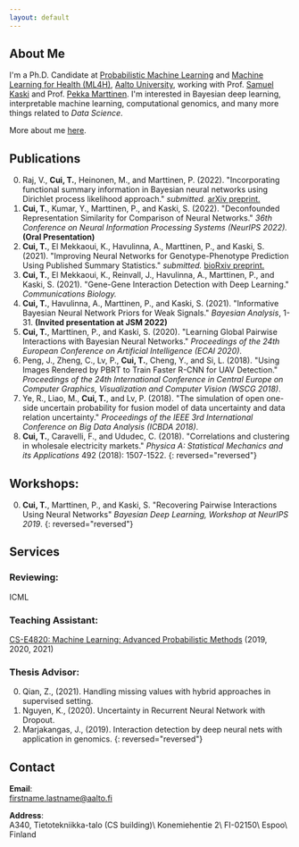 ```yaml
---
layout: default
---
```


## About Me
 I'm a Ph.D. Candidate at [Probabilistic Machine Learning](https://research.cs.aalto.fi/pml/) and [Machine Learning for Health (ML4H)](https://users.ics.aalto.fi/~pemartti/), [Aalto University](http://www.aalto.fi/en/), working with Prof. [Samuel Kaski](https://people.aalto.fi/samuel.kaski) and Prof. [Pekka Marttinen](https://users.ics.aalto.fi/~pemartti/). I'm interested in Bayesian deep learning, interpretable machine learning, computational genomics, and many more things related to _Data Science_.

More about me [here](./more_about_me.html).

## Publications


0. Raj, V., **Cui, T.**, Heinonen, M., and Marttinen, P. (2022). "Incorporating functional summary information in Bayesian neural networks using Dirichlet process likelihood approach." _submitted._ [arXiv preprint.](https://arxiv.org/abs/2207.01234)
0. **Cui, T.**, Kumar, Y., Marttinen, P., and Kaski, S. (2022). "Deconfounded Representation Similarity for Comparison of Neural Networks." _36th Conference on Neural Information Processing Systems (NeurIPS 2022)._ **(Oral Presentation)**
0. **Cui, T.**, El Mekkaoui, K., Havulinna, A., Marttinen, P., and Kaski, S. (2021). "Improving Neural Networks for Genotype-Phenotype Prediction Using Published Summary Statistics." _submitted._ [bioRxiv preprint.](https://www.biorxiv.org/content/10.1101/2021.11.09.467937v1)
0. **Cui, T.**, El Mekkaoui, K., Reinvall, J., Havulinna, A., Marttinen, P., and Kaski, S. (2021). "Gene-Gene Interaction Detection with Deep Learning." _Communications Biology._ 
0. **Cui, T.**, Havulinna, A., Marttinen, P., and Kaski, S. (2021). "Informative Bayesian Neural Network Priors for Weak Signals." _Bayesian Analysis_, 1-31. **(Invited presentation at JSM 2022)**
0. **Cui, T.**, Marttinen, P., and Kaski, S. (2020). "Learning Global Pairwise Interactions with Bayesian Neural Networks." _Proceedings of the 24th European Conference on Artificial Intelligence (ECAI 2020)_.
0. Peng, J., Zheng, C., Lv, P., **Cui, T.**, Cheng, Y., and Si, L. (2018). "Using Images Rendered by PBRT to Train Faster R-CNN for UAV Detection." _Proceedings of the 24th International Conference in Central Europe on Computer Graphics, Visualization and Computer Vision (WSCG 2018)_.
0. Ye, R., Liao, M., **Cui, T.**, and Lv, P. (2018). "The simulation of open one-side uncertain probability for fusion model of data uncertainty and data relation uncertainty." _Proceedings of the IEEE 3rd International Conference on Big Data Analysis (ICBDA 2018)_.
0. **Cui, T.**, Caravelli, F., and Ududec, C. (2018). "Correlations and clustering in wholesale electricity markets." _Physica A: Statistical Mechanics and its Applications_ 492 (2018): 1507-1522.
{: reversed="reversed"}

## Workshops:
0. **Cui, T.**, Marttinen, P., and Kaski, S. "Recovering Pairwise Interactions Using Neural Networks" _Bayesian Deep Learning, Workshop at NeurIPS 2019_.
{: reversed="reversed"}

## Services
### Reviewing:
ICML

### Teaching Assistant:
[CS-E4820: Machine Learning: Advanced Probabilistic Methods](https://mycourses.aalto.fi/course/view.php?id=24365) (2019, 2020, 2021)

### Thesis Advisor:
0. Qian, Z., (2021). Handling missing values with hybrid approaches in supervised setting.
0. Nguyen, K., (2020). Uncertainty in Recurrent Neural Network with Dropout.
0. Marjakangas, J., (2019). Interaction detection by deep neural nets with application in genomics.
{: reversed="reversed"}

## Contact
**Email**:   
[firstname.lastname@aalto.fi](mailto:tianyu.cui@aalto.fi)

**Address**:   
A340, Tietotekniikka-talo (CS building)\\
Konemiehentie 2\\
FI-02150\\
Espoo\\
Finland  
